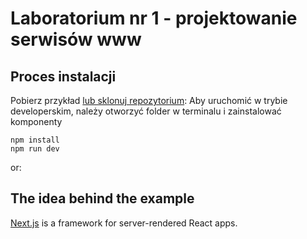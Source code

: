 # Laboratorium nr 1 - projektowanie serwisów www

## Proces instalacji

Pobierz przykład [lub sklonuj repozytorium](https://github.com/zieleniowy/lab1-witryny):
Aby uruchomić w trybie developerskim, należy otworzyć folder w terminalu i zainstalować komponenty

```
npm install
npm run dev
```




or:

## The idea behind the example

[Next.js](https://github.com/zeit/next.js) is a framework for server-rendered React apps.
